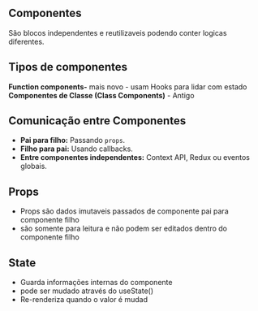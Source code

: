 ## Componentes
São blocos independentes e reutilizaveis podendo conter logicas diferentes.

## Tipos de componentes

**Function components-** mais novo - usam Hooks para lidar com estado
 **Componentes de Classe (Class Components)** - Antigo

## Comunicação entre Componentes
-   **Pai para filho:** Passando `props`.
-   **Filho para pai:** Usando callbacks.
-   **Entre componentes independentes:** Context API, Redux ou eventos globais.

## Props
- Props são dados imutaveis passados de componente pai para componente filho
- são somente para leitura e não podem ser editados dentro do componente filho

## State
- Guarda informações internas do componente
- pode ser mudado através do useState()
- Re-renderiza quando o valor é mudad
<!--stackedit_data:
eyJoaXN0b3J5IjpbMTA3MTc4NTkzNywtMTA3ODcyNjNdfQ==
-->